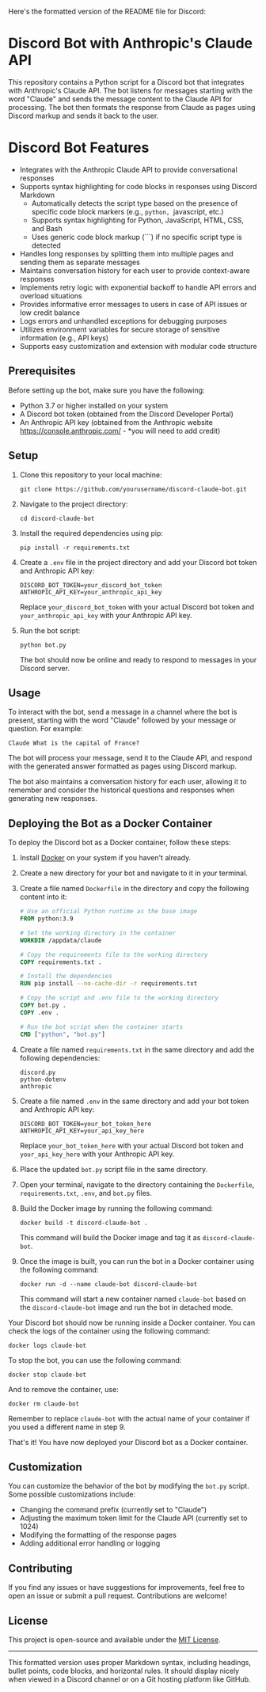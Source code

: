 Here's the formatted version of the README file for Discord:

# Discord Bot with Anthropic's Claude API

This repository contains a Python script for a Discord bot that integrates with Anthropic's Claude API. The bot listens for messages starting with the word "Claude" and sends the message content to the Claude API for processing. The bot then formats the response from Claude as pages using Discord markup and sends it back to the user.

# Discord Bot Features

- Integrates with the Anthropic Claude API to provide conversational responses
- Supports syntax highlighting for code blocks in responses using Discord Markdown
  - Automatically detects the script type based on the presence of specific code block markers (e.g., ```python, ```javascript, etc.)
  - Supports syntax highlighting for Python, JavaScript, HTML, CSS, and Bash
  - Uses generic code block markup (```) if no specific script type is detected
- Handles long responses by splitting them into multiple pages and sending them as separate messages
- Maintains conversation history for each user to provide context-aware responses
- Implements retry logic with exponential backoff to handle API errors and overload situations
- Provides informative error messages to users in case of API issues or low credit balance
- Logs errors and unhandled exceptions for debugging purposes
- Utilizes environment variables for secure storage of sensitive information (e.g., API keys)
- Supports easy customization and extension with modular code structure

## Prerequisites

Before setting up the bot, make sure you have the following:

- Python 3.7 or higher installed on your system
- A Discord bot token (obtained from the Discord Developer Portal)
- An Anthropic API key (obtained from the Anthropic website https://console.anthropic.com/ - *you will need to add credit)

## Setup

1. Clone this repository to your local machine:

   ```
   git clone https://github.com/yourusername/discord-claude-bot.git
   ```

2. Navigate to the project directory:

   ```
   cd discord-claude-bot
   ```

3. Install the required dependencies using pip:

   ```
   pip install -r requirements.txt
   ```

4. Create a `.env` file in the project directory and add your Discord bot token and Anthropic API key:

   ```
   DISCORD_BOT_TOKEN=your_discord_bot_token
   ANTHROPIC_API_KEY=your_anthropic_api_key
   ```

   Replace `your_discord_bot_token` with your actual Discord bot token and `your_anthropic_api_key` with your Anthropic API key.

5. Run the bot script:

   ```
   python bot.py
   ```

   The bot should now be online and ready to respond to messages in your Discord server.

## Usage

To interact with the bot, send a message in a channel where the bot is present, starting with the word "Claude" followed by your message or question. For example:

```
Claude What is the capital of France?
```

The bot will process your message, send it to the Claude API, and respond with the generated answer formatted as pages using Discord markup.

The bot also maintains a conversation history for each user, allowing it to remember and consider the historical questions and responses when generating new responses.


## Deploying the Bot as a Docker Container

To deploy the Discord bot as a Docker container, follow these steps:

1. Install [Docker](https://www.docker.com/) on your system if you haven't already.

2. Create a new directory for your bot and navigate to it in your terminal.

3. Create a file named `Dockerfile` in the directory and copy the following content into it:

   ```dockerfile
   # Use an official Python runtime as the base image
   FROM python:3.9

   # Set the working directory in the container
   WORKDIR /appdata/claude

   # Copy the requirements file to the working directory
   COPY requirements.txt .

   # Install the dependencies
   RUN pip install --no-cache-dir -r requirements.txt

   # Copy the script and .env file to the working directory
   COPY bot.py .
   COPY .env .

   # Run the bot script when the container starts
   CMD ["python", "bot.py"]
   ```

4. Create a file named `requirements.txt` in the same directory and add the following dependencies:

   ```
   discord.py
   python-dotenv
   anthropic
   ```

5. Create a file named `.env` in the same directory and add your bot token and Anthropic API key:

   ```
   DISCORD_BOT_TOKEN=your_bot_token_here
   ANTHROPIC_API_KEY=your_api_key_here
   ```

   Replace `your_bot_token_here` with your actual Discord bot token and `your_api_key_here` with your Anthropic API key.

6. Place the updated `bot.py` script file in the same directory.

7. Open your terminal, navigate to the directory containing the `Dockerfile`, `requirements.txt`, `.env`, and `bot.py` files.

8. Build the Docker image by running the following command:

   ```
   docker build -t discord-claude-bot .
   ```

   This command will build the Docker image and tag it as `discord-claude-bot`.

9. Once the image is built, you can run the bot in a Docker container using the following command:

   ```
   docker run -d --name claude-bot discord-claude-bot
   ```

   This command will start a new container named `claude-bot` based on the `discord-claude-bot` image and run the bot in detached mode.

Your Discord bot should now be running inside a Docker container. You can check the logs of the container using the following command:

```
docker logs claude-bot
```

To stop the bot, you can use the following command:

```
docker stop claude-bot
```

And to remove the container, use:

```
docker rm claude-bot
```

Remember to replace `claude-bot` with the actual name of your container if you used a different name in step 9.

That's it! You have now deployed your Discord bot as a Docker container.

## Customization

You can customize the behavior of the bot by modifying the `bot.py` script. Some possible customizations include:

- Changing the command prefix (currently set to "Claude")
- Adjusting the maximum token limit for the Claude API (currently set to 1024)
- Modifying the formatting of the response pages
- Adding additional error handling or logging

## Contributing

If you find any issues or have suggestions for improvements, feel free to open an issue or submit a pull request. Contributions are welcome!

## License

This project is open-source and available under the [MIT License](LICENSE).

---

This formatted version uses proper Markdown syntax, including headings, bullet points, code blocks, and horizontal rules. It should display nicely when viewed in a Discord channel or on a Git hosting platform like GitHub.
